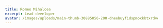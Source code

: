 ```yaml
---
title: Romeo Mihalcea
excerpt: Lead developer
avatar: /images/uploads/main-thumb-30885056-200-dneebuyfidspmoxkbtxrdvqwpbmwwrjk.jpeg
---
```


